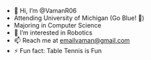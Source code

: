 - 👋 Hi, I’m @VamanR06
- Attending University of Michigan (Go Blue! 🔵)
- Majoring in Computer Science
- 👀 I’m interested in Robotics
- 📫 Reach me at emailvaman@gmail.com
- ⚡ Fun fact: Table Tennis is Fun

<!---
VamanR06/VamanR06 is a ✨ special ✨ repository because its `README.md` (this file) appears on your GitHub profile.
You can click the Preview link to take a look at your changes.
--->
